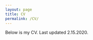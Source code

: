 ```yaml
---
layout: page
title: CV
permalink: /CV/
---
```


Below is my CV. Last updated 2.15.2020.

<div class="myIframe">
  <iframe src="/CV_files/CV_DMS_2_16_2020.pdf#view=FitH" width = "100%" height = "100%" style="position:absolute; overflow:visible; type= 'application/pdf'>
  </iframe>
</div>

